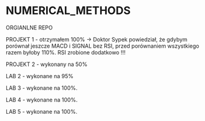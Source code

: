 # NUMERICAL_METHODS
ORGIANLNE REPO

PROJEKT 1 - otrzymałem 100%
-> Doktor Sypek powiedział, że gdybym porównał jeszcze MACD i SIGNAL bez RSI, przed porównaniem wszystkiego razem byłoby 110%. RSI zrobione dodatkowo !!!

PROJEKT 2 - wykonany na 50%

LAB 2 - wykonane na 95%

LAB 3 - wykonane na 100%.

LAB 4 - wykonane na 100%.

LAB 5 - wykonane na 100%.
